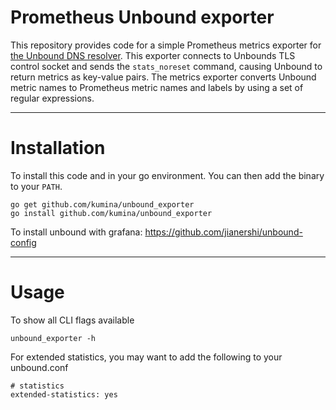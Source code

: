 # Prometheus Unbound exporter

This repository provides code for a simple Prometheus metrics exporter
for [the Unbound DNS resolver](https://unbound.net/). This exporter
connects to Unbounds TLS control socket and sends the `stats_noreset`
command, causing Unbound to return metrics as key-value pairs. The
metrics exporter converts Unbound metric names to Prometheus metric
names and labels by using a set of regular expressions.

- - - -

# Installation

To install this code and in your go environment. You can then add the binary to your `PATH`.

    go get github.com/kumina/unbound_exporter
    go install github.com/kumina/unbound_exporter

To install unbound with grafana: https://github.com/jianershi/unbound-config
- - - -

# Usage

To show all CLI flags available

    unbound_exporter -h

For extended statistics, you may want to add the following to your unbound.conf

	# statistics
	extended-statistics: yes
